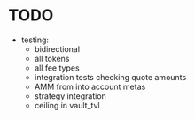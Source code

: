 # TODO

- testing:
  - bidirectional
  - all tokens
  - all fee types
  - integration tests checking quote amounts
  - AMM from into account metas
  - strategy integration
  - ceiling in vault_tvl